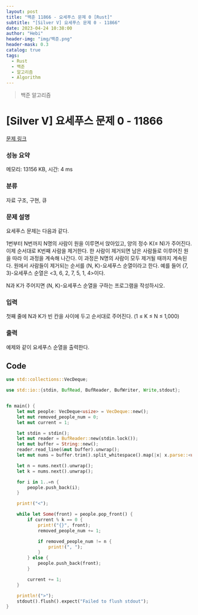 ```yaml
---
layout: post
title: "백준 11866 - 요세푸스 문제 0 [Rust]"
subtitle: "[Silver V] 요세푸스 문제 0 - 11866"
date: 2023-04-24 10:38:00
author: "Hebi"
header-img: "img/백준.png"
header-mask: 0.3
catalog: true
tags:
  - Rust
  - 백준
  - 알고리즘
  - Algorithm
---
```


> 백준 알고리즘

# [Silver V] 요세푸스 문제 0 - 11866

[문제 링크](https://www.acmicpc.net/problem/11866)

### 성능 요약

메모리: 13156 KB, 시간: 4 ms

### 분류

자료 구조, 구현, 큐

### 문제 설명

<p>요세푸스 문제는 다음과 같다.</p>

<p>1번부터 N번까지 N명의 사람이 원을 이루면서 앉아있고, 양의 정수 K(≤ N)가 주어진다. 이제 순서대로 K번째 사람을 제거한다. 한 사람이 제거되면 남은 사람들로 이루어진 원을 따라 이 과정을 계속해 나간다. 이 과정은 N명의 사람이 모두 제거될 때까지 계속된다. 원에서 사람들이 제거되는 순서를 (N, K)-요세푸스 순열이라고 한다. 예를 들어 (7, 3)-요세푸스 순열은 <3, 6, 2, 7, 5, 1, 4>이다.</p>

<p>N과 K가 주어지면 (N, K)-요세푸스 순열을 구하는 프로그램을 작성하시오.</p>

### 입력

 <p>첫째 줄에 N과 K가 빈 칸을 사이에 두고 순서대로 주어진다. (1 ≤ K ≤ N ≤ 1,000)</p>

### 출력

 <p>예제와 같이 요세푸스 순열을 출력한다.</p>

## Code

```rs
use std::collections::VecDeque;

use std::io::{stdin, BufRead, BufReader, BufWriter, Write,stdout};


fn main() {
    let mut people: VecDeque<usize> = VecDeque::new();
    let mut removed_people_num = 0;
    let mut current = 1;

    let stdin = stdin();
    let mut reader = BufReader::new(stdin.lock());
    let mut buffer = String::new();
    reader.read_line(&mut buffer).unwrap();
    let mut nums = buffer.trim().split_whitespace().map(|x| x.parse::<usize>().unwrap());

    let n = nums.next().unwrap();
    let k = nums.next().unwrap();

    for i in 1..=n {
        people.push_back(i);
    }

    print!("<");

    while let Some(front) = people.pop_front() {
        if current % k == 0 {
            print!("{}", front);
            removed_people_num += 1;

            if removed_people_num != n {
                print!(", ");
            }
        } else {
            people.push_back(front);
        }

        current += 1;
    }

    println!(">");
    stdout().flush().expect("Failed to flush stdout");
}
```
